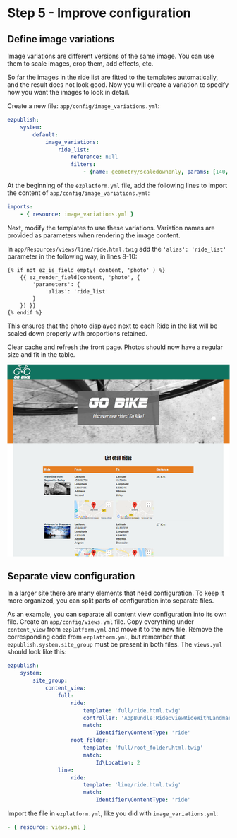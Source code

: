 # Step 5 - Improve configuration

## Define image variations

Image variations are different versions of the same image. You can use them to scale images, crop them, add effects, etc.

So far the images in the ride list are fitted to the templates automatically, and the result does not look good.
Now you will create a variation to specify how you want the images to look in detail.

Create a new file: `app/config/image_variations.yml`:

``` yaml
ezpublish:
    system:
        default:
            image_variations:
                ride_list:
                    reference: null
                    filters:
                        - {name: geometry/scaledownonly, params: [140, 100]}
```

At the beginning of the `ezplatform.yml` file, add the following lines to import the content of `app/config/image_variations.yml`:

``` yaml
imports:
    - { resource: image_variations.yml }
```

Next, modify the templates to use these variations. Variation names are provided as parameters when rendering the image content.

In `app/Resources/views/line/ride.html.twig` add the `'alias': 'ride_list'` parameter in the following way, in lines 8-10:

``` twig
{% if not ez_is_field_empty( content, 'photo' ) %}
    {{ ez_render_field(content, 'photo', {
        'parameters': {
            'alias': 'ride_list'
        }
    }) }}
{% endif %}
```

This ensures that the photo displayed next to each Ride in the list will be scaled down properly with proportions retained.

Clear cache and refresh the front page. Photos should now have a regular size and fit in the table.

![Ride list with proper image variations](img/bike_tutorial_ride_list.png)

## Separate view configuration

In a larger site there are many elements that need configuration. To keep it more organized, you can split parts of configuration into separate files.

As an example, you can separate all content view configuration into its own file. Create an `app/config/views.yml` file. Copy everything under `content_view` from `ezplatform.yml` and move it to the new file.
Remove the corresponding code from `ezplatform.yml`, but remember that `ezpublish.system.site_group` must be present in both files.
The `views.yml` should look like this:

``` yaml
ezpublish:
    system:
        site_group:
            content_view:
                full:
                    ride:
                        template: 'full/ride.html.twig'
                        controller: 'AppBundle:Ride:viewRideWithLandmarks'
                        match:
                            Identifier\ContentType: 'ride'
                    root_folder:
                        template: 'full/root_folder.html.twig'
                        match:
                            Id\Location: 2
                line:
                    ride:
                        template: 'line/ride.html.twig'
                        match:
                            Identifier\ContentType: 'ride'
```

Import the file in `ezplatform.yml`, like you did with `image_variations.yml`:

``` yaml
- { resource: views.yml }
```
